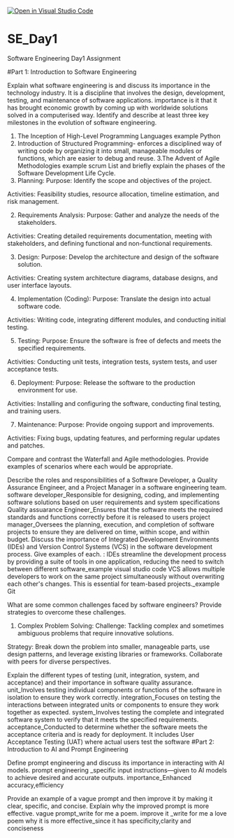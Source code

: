[![Open in Visual Studio Code](https://classroom.github.com/assets/open-in-vscode-2e0aaae1b6195c2367325f4f02e2d04e9abb55f0b24a779b69b11b9e10269abc.svg)](https://classroom.github.com/online_ide?assignment_repo_id=16954283&assignment_repo_type=AssignmentRepo)
# SE_Day1
Software Engineering Day1 Assignment

#Part 1: Introduction to Software Engineering

Explain what software engineering is and discuss its importance in the technology industry.
It is a discipline that involves the design, development, testing, and maintenance of software applications.
importance is it that it has brought economic growth by coming up with worldwide solutions solved in a computerised way.
Identify and describe at least three key milestones in the evolution of software engineering.
1. The Inception of High-Level Programming Languages example Python
2. Introduction of Structured Programming- enforces a disciplined way of writing code by organizing it into small, manageable modules or functions, which are easier to debug and reuse.
3.The Advent of Agile Methodologies example scrum
List and briefly explain the phases of the Software Development Life Cycle.
1. Planning:
Purpose: Identify the scope and objectives of the project.

Activities: Feasibility studies, resource allocation, timeline estimation, and risk management.

2. Requirements Analysis:
Purpose: Gather and analyze the needs of the stakeholders.

Activities: Creating detailed requirements documentation, meeting with stakeholders, and defining functional and non-functional requirements.

3. Design:
Purpose: Develop the architecture and design of the software solution.

Activities: Creating system architecture diagrams, database designs, and user interface layouts.

4. Implementation (Coding):
Purpose: Translate the design into actual software code.

Activities: Writing code, integrating different modules, and conducting initial testing.

5. Testing:
Purpose: Ensure the software is free of defects and meets the specified requirements.

Activities: Conducting unit tests, integration tests, system tests, and user acceptance tests.

6. Deployment:
Purpose: Release the software to the production environment for use.

Activities: Installing and configuring the software, conducting final testing, and training users.

7. Maintenance:
Purpose: Provide ongoing support and improvements.

Activities: Fixing bugs, updating features, and performing regular updates and patches.

Compare and contrast the Waterfall and Agile methodologies. Provide examples of scenarios where each would be appropriate.


Describe the roles and responsibilities of a Software Developer, a Quality Assurance Engineer, and a Project Manager in a software engineering team.
software developer_Responsible for designing, coding, and implementing software solutions based on user requirements and system specifications
Quality assuarance Engineer_Ensures that the software meets the required standards and functions correctly before it is released to users
project manager_Oversees the planning, execution, and completion of software projects to ensure they are delivered on time, within scope, and within budget.
Discuss the importance of Integrated Development Environments (IDEs) and Version Control Systems (VCS) in the software development process. Give examples of each.
: IDEs streamline the development process by providing a suite of tools in one application, reducing the need to switch between different software_example visual studio code
VCS allows multiple developers to work on the same project simultaneously without overwriting each other's changes. This is essential for team-based projects._example Git

What are some common challenges faced by software engineers? Provide strategies to overcome these challenges.
1. Complex Problem Solving:
Challenge: Tackling complex and sometimes ambiguous problems that require innovative solutions.

Strategy: Break down the problem into smaller, manageable parts, use design patterns, and leverage existing libraries or frameworks. Collaborate with peers for diverse perspectives.

Explain the different types of testing (unit, integration, system, and acceptance) and their importance in software quality assurance.
unit_Involves testing individual components or functions of the software in isolation to ensure they work correctly.
integration_Focuses on testing the interactions between integrated units or components to ensure they work together as expected.
system_Involves testing the complete and integrated software system to verify that it meets the specified requirements.
acceptance_Conducted to determine whether the software meets the acceptance criteria and is ready for deployment. It includes User Acceptance Testing (UAT) where actual users test the software
#Part 2: Introduction to AI and Prompt Engineering


Define prompt engineering and discuss its importance in interacting with AI models.
prompt engineering _specific input instructions—given to AI models to achieve desired and accurate outputs.
importance_Enhanced accuracy,efficiency

Provide an example of a vague prompt and then improve it by making it clear, specific, and concise. Explain why the improved prompt is more effective.
vague prompt_write for me a poem.
improve it _write for me a love poem
why it is more effective_since it has specificity,clarity and conciseness
